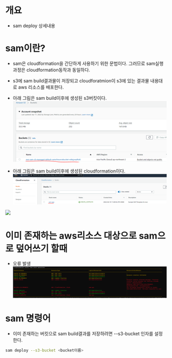 # 개요
* sam deploy 상세내용

# sam이란?
* sam은 cloudformation을 간단하게 사용하기 위한 문법이다. 그러므로 sam실행과정은 cloudformation동작과 동일하다.
* s3에 sam build결과물이 저장되고 cloudforatmion이 s3에 있는 결과물 내용대로 aws 리소스를 배포한다.
* 아래 그림은 sam build이후에 생성된 s3버킷이다.
![](./imgs/s3.PNG)

* 아래 그림은 sam build이후에 생성된 cloudformation이다.
![](./imgs/cloudformation.PNG)

![](./imgs/cloudformation2.PNG)

# 이미 존재하는 aws리소스 대상으로 sam으로 덮어쓰기 할때
* 오류 발생
![](./imgs/alreadyexist.PNG)


# sam 명령어 
* 이미 존재하는 버킷으로 sam build결과를 저장하려면 --s3-bucket 인자를 설정한다.
```sh
sam deploy --s3-bucket <bucket이름>
```